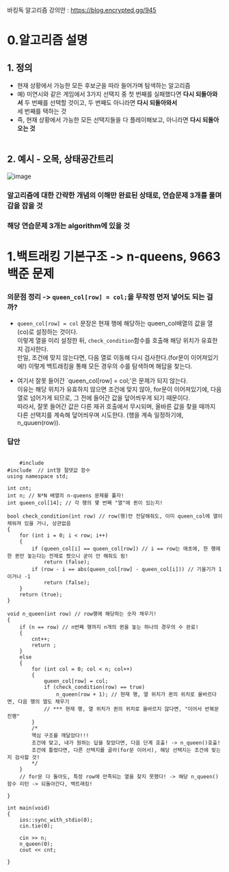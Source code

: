바킹독 알고리즘 강의안 : https://blog.encrypted.gg/945

0.알고리즘 설명
===
## 1. 정의
  - 현재 상황에서 가능한 모든 후보군을 따라 들어가며 탐색하는 알고리즘
  - 예) 미연시와 같은 게임에서 3가지 선택지 중 첫 번째를 실패했다면 **다시 되돌아와서** 두 번째를 선택할 것이고, 두 번째도 아니라면 **다시 되돌아와서** </br>
  세 번째를 택하는 것
  - 즉, 현재 상황에서 가능한 모든 선택지들을 다 플레이해보고, 아니라면 **다시 되돌아오는 것**
</br></br>

## 2. 예시 - 오목, 상태공간트리
![image](https://github.com/minjikimkim2222/study/assets/96869808/29f6e22b-f3bc-4a8f-9be6-6bd5a8e6677a)

### 알고리즘에 대한 간략한 개념의 이해만 완료된 상태로, 연습문제 3개를 풀며 갑을 잡을 것
### 해당 연습문제 3개는 algorithm에 있을 것

1.백트래킹 기본구조 -> n-queens, 9663 백준 문제
===
### 의문점 정리 -> `queen_col[row] = col;`을 무작정 먼저 넣어도 되는 걸까?
  - `queen_col[row] = col` 문장은 현재 행에 해당하는 queen_col배열의 값을 열(co)로 설정하는 것이다. </br>
  이렇게 열을 미리 설정한 뒤, `check_condition`함수를 호출해 해당 위치가 유효한지 검사한다. </br>
  만일, 조건에 맞지 않는다면, 다음 열로 이동해 다시 검사한다.(for문이 이어져있기에!) 이렇게 백트래킹을 통해 모든 경우의 수를 탐색하며 해답을 찾는다.

  - 여기서 잘못 들어간 `queen_col[row] = col;'은 문제가 되지 않는다. </br>
  이유는 해당 위치가 유효하지 않으면 조건에 맞지 않아, for문이 이어져있기에, 다음 열로 넘어가게 되므로, 그 전에 들어간 값을 덮어씌우게 되기 때문이다.</br>
  따라서, 잘못 들어간 값은 다른 재귀 호출에서 무시되며, 올바른 값을 찾을 때까지 다른 선택지를 계속해 덮어씌우며 시도한다. (행을 계속 일정하기에, n_quuen(row)).

### 답안
<pre>
  <code>
    #include <iostream>
#include <cstdlib> // int형 절댓값 함수
using namespace std;

int cnt;
int n; // N*N 배열의 n-queens 문제를 풀자!
int queen_col[14]; // 각 행의 몇 번째 "열"에 퀸이 있는지!

bool check_condition(int row) // row(행)만 전달해줘도, 이미 queen_col에 열이 채워져 있을 거니, 상관없음
{
    for (int i = 0; i < row; i++)
    {
        if (queen_col[i] == queen_col[row]) // i == row는 애초에, 한 행에 한 퀸만 놓는다는 전제로 짰으니 굳이 안 해줘도 됨!
            return (false);
        if (row - i == abs(queen_col[row] - queen_col[i])) // 기울기가 1이거나 -1
            return (false);
    }
    return (true);
}

void n_queen(int row) // row행에 해당하는 숫자 채우기!
{
    if (n == row) // n번째 행까지 n개의 퀸을 놓는 하나의 경우의 수 완료!
    {
        cnt++;
        return ;
    }
    else
    {
        for (int col = 0; col < n; col++)
        {
            queen_col[row] = col;
            if (check_condition(row) == true)
                n_queen(row + 1); // 현재 행, 열 위치가 퀸의 위치로 올바르다면, 다음 행의 열도 채우기
            // *** 현재 행, 열 위치가 퀸의 위치로 올바르지 않다면, "이어서 반복문 진행"
        }
        /*
        핵심 구조를 깨달았다!!!
        조건에 맞고, 내가 원하는 답을 찾았다면, 다음 단계 호출! -> n_queen()호출!
        조건에 틀렸다면, 다른 선택지를 골라(for문 이어서), 해당 선택지는 조건에 맞는지 검사할 것!
        */
    }
    // for문 다 돌아도, 특정 row에 만족되는 열을 찾지 못했다! -> 해당 n_queen()함수 리턴 -> 되돌아간다, 백트래킹!

}

int main(void)
{
    ios::sync_with_stdio(0);
    cin.tie(0);

    cin >> n;
    n_queen(0);
    cout << cnt;

}
  </code>
</pre>
